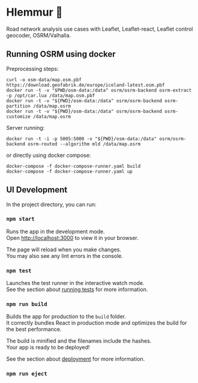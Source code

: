 # Hlemmur 🚌
Road network analysis use cases with Leaflet, Leaflet-react, Leaflet control geocoder, OSRM/Valhalla.

## Running OSRM using docker
Preprocessing steps:
```
curl -o osm-data/map.osm.pbf https://download.geofabrik.de/europe/iceland-latest.osm.pbf
docker run -t -v "$PWD/osm-data:/data" osrm/osrm-backend osrm-extract -p /opt/car.lua /data/map.osm.pbf
docker run -t -v "${PWD}/osm-data:/data" osrm/osrm-backend osrm-partition /data/map.osrm
docker run -t -v "${PWD}/osm-data:/data" osrm/osrm-backend osrm-customize /data/map.osrm
```

Server running:
```
docker run -t -i -p 5005:5000 -v "${PWD}/osm-data:/data" osrm/osrm-backend osrm-routed --algorithm mld /data/map.osrm
```

or directly using docker compose:
```
docker-compose -f docker-compose-runner.yaml build
docker-compose -f docker-compose-runner.yaml up
```

## UI Development

In the project directory, you can run:

### `npm start`

Runs the app in the development mode.\
Open [http://localhost:3000](http://localhost:3000) to view it in your browser.

The page will reload when you make changes.\
You may also see any lint errors in the console.

### `npm test`

Launches the test runner in the interactive watch mode.\
See the section about [running tests](https://facebook.github.io/create-react-app/docs/running-tests) for more information.

### `npm run build`

Builds the app for production to the `build` folder.\
It correctly bundles React in production mode and optimizes the build for the best performance.

The build is minified and the filenames include the hashes.\
Your app is ready to be deployed!

See the section about [deployment](https://facebook.github.io/create-react-app/docs/deployment) for more information.

### `npm run eject`
